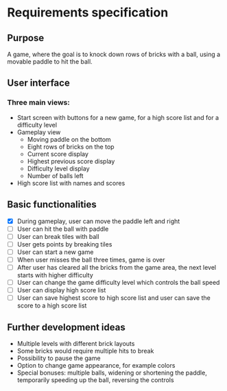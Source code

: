 # Requirements specification
## Purpose
A game, where the goal is to knock down rows of bricks with a ball, using a movable paddle to hit the ball. 
## User interface
### Three main views:
- Start screen with buttons for a new game, for a high score list and for a difficulty level
- Gameplay view
  - Moving paddle on the bottom
  - Eight rows of bricks on the top
  - Current score display
  - Highest previous score display
  - Difficulty level display
  - Number of balls left
- High score list with names and scores
## Basic functionalities
- [x] During gameplay, user can move the paddle left and right
- [ ] User can hit the ball with paddle
- [ ] User can break tiles with ball
- [ ] User gets points by breaking tiles
- [ ] User can start a new game
- [ ] When user misses the ball three times, game is over
- [ ] After user has cleared all the bricks from the game area, the next level starts with higher difficulty
- [ ] User can change the game difficulty level which controls the ball speed
- [ ] User can display high score list
- [ ] User can save highest score to high score list
 and user can save the score to a high score list
## Further development ideas
- Multiple levels with different brick layouts
- Some bricks would require multiple hits to break
- Possibility to pause the game
- Option to change game appearance, for example colors
- Special bonuses: multiple balls, widening or shortening the paddle, temporarily speeding up the ball, reversing the controls
